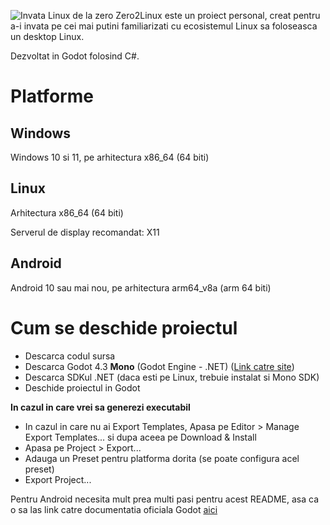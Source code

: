 ![Invata Linux de la zero](https://github.com/BTF2021/Zero2Linux/blob/main/githubassets/Banner.gif)
Zero2Linux este un proiect personal, creat pentru a-i invata pe cei mai putini familiarizati cu ecosistemul Linux sa foloseasca un desktop Linux.

Dezvoltat in Godot folosind C#.

# Platforme
## Windows

  Windows 10 si 11, pe arhitectura x86_64 (64 biti)
## Linux

  Arhitectura x86_64 (64 biti)

  Serverul de display recomandat: X11

## Android

  Android 10 sau mai nou, pe arhitectura arm64_v8a (arm 64 biti)

# Cum se deschide proiectul
- Descarca codul sursa
- Descarca Godot 4.3 **Mono** (Godot Engine - .NET) ([Link catre site](https://godotengine.org/download))
- Descarca SDKul .NET (daca esti pe Linux, trebuie instalat si Mono SDK)
- Deschide proiectul in Godot

**In cazul in care vrei sa generezi executabil**
- In cazul in care nu ai Export Templates, Apasa pe Editor > Manage Export Templates... si dupa aceea pe Download & Install
- Apasa pe Project > Export...
- Adauga un Preset pentru platforma dorita (se poate configura acel preset)
- Export Project...

Pentru Android necesita mult prea multi pasi pentru acest README, asa ca o sa las link catre documentatia oficiala Godot [aici](https://docs.godotengine.org/en/stable/tutorials/export/exporting_for_android.html)
